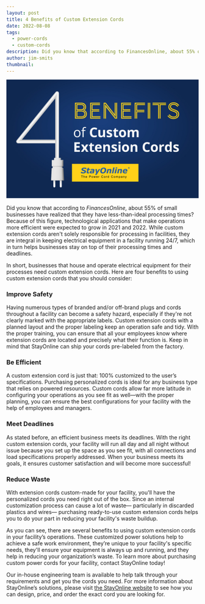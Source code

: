 ```yaml
---
layout: post
title: 4 Benefits of Custom Extension Cords
date: 2022-08-08
tags:
  - power-cords
  - custom-cords
description: Did you know that according to FinancesOnline, about 55% of small businesses have realized that they have less-than-ideal processing times? Because of this figure, technological applications that make operations more efficient were expected to grow in 2021 and 2022.
author: jim-smits
thumbnail:
---
```

![4 Benefits Graphic](/assets/images/posts/SOL_4_Benefits_Custom_Extension_Cords.jpg "4 Benefits of Custom Extension Cords")

Did you know that according to _FinancesOnline,_ about 55% of small businesses have realized that they have less-than-ideal processing times? Because of this figure, technological applications that make operations more efficient were expected to grow in 2021 and 2022. While custom extension cords aren't solely responsible for processing in facilities, they are integral in keeping electrical equipment in a facility running 24/7, which in turn helps businesses stay on top of their processing times and deadlines.

In short, businesses that house and operate electrical equipment for their processes need custom extension cords. Here are four benefits to using custom extension cords that you should consider:

### **Improve Safety**

Having numerous types of branded and/or off-brand plugs and cords throughout a facility can become a safety hazard, especially if they're not clearly marked with the appropriate labels. Custom extension cords with a planned layout and the proper labeling keep an operation safe and tidy. With the proper training, you can ensure that all your employees know where extension cords are located and precisely what their function is. Keep in mind that StayOnline can ship your cords pre-labeled from the factory.

### **Be Efficient**

A custom extension cord is just that: 100% customized to the user’s specifications. Purchasing personalized cords is ideal for any business type that relies on powered resources. Custom cords allow far more latitude in configuring your operations as you see fit as well—with the proper planning, you can ensure the best configurations for your facility with the help of employees and managers.

### **Meet Deadlines**

As stated before, an efficient business meets its deadlines. With the right custom extension cords, your facility will run all day and all night without issue because you set up the space as you see fit, with all connections and load specifications properly addressed. When your business meets its goals, it ensures customer satisfaction and will become more successful!

### **Reduce Waste**

With extension cords custom-made for your facility, you'll have the personalized cords you need right out of the box. Since an internal customization process can cause a lot of waste— particularly in discarded plastics and wires— purchasing ready-to-use custom extension cords helps you to do your part in reducing your facility's waste buildup.

As you can see, there are several benefits to using custom extension cords in your facility’s operations. These customized power solutions help to achieve a safe work environment, they’re unique to your facility's specific needs, they'll ensure your equipment is always up and running, and they help in reducing your organization’s waste. To learn more about purchasing custom power cords for your facility, contact StayOnline today!

Our in-house engineering team is available to help talk through your requirements and get you the cords you need. For more information about StayOnline’s solutions, please visit [the StayOnline website](http://www.stayonline.com/) to see how you can design, price, and order the exact cord you are looking for.